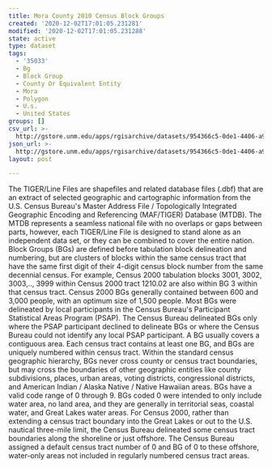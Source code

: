 ```yaml
---
title: Mora County 2010 Census Block Groups
created: '2020-12-02T17:01:05.231281'
modified: '2020-12-02T17:01:05.231288'
state: active
type: dataset
tags:
  - '35033'
  - Bg
  - Block Group
  - County Or Equivalent Entity
  - Mora
  - Polygon
  - U.s.
  - United States
groups: []
csv_url: >-
  http://gstore.unm.edu/apps/rgisarchive/datasets/954366c5-0de1-4406-a9c1-6d310d2dc325/tl_2010_35033_bg10.derived.csv
json_url: >-
  http://gstore.unm.edu/apps/rgisarchive/datasets/954366c5-0de1-4406-a9c1-6d310d2dc325/tl_2010_35033_bg10.derived.json
layout: post

---
```

The TIGER/Line Files are shapefiles and related database files (.dbf) that are an extract of selected geographic and cartographic information from the U.S. Census Bureau's Master Address File / Topologically Integrated Geographic Encoding and Referencing (MAF/TIGER) Database (MTDB).  The MTDB represents a seamless national file with no overlaps or gaps between parts, however, each TIGER/Line File is designed to stand alone as an independent data set, or they can be combined to cover the entire nation.  Block Groups (BGs) are defined before tabulation block delineation and numbering, but are clusters of blocks within the same census tract that have the same first digit of their 4-digit census block number from the same decennial census.  For example, Census 2000 tabulation blocks 3001, 3002, 3003,.., 3999 within Census 2000 tract 1210.02 are also within BG 3 within that census tract.  Census 2000 BGs generally contained between 600 and 3,000 people, with an optimum size of 1,500 people.  Most BGs were delineated by local participants in the Census Bureau's Participant Statistical Areas Program (PSAP).  The Census Bureau delineated BGs only where the PSAP participant declined to delineate BGs or where the Census Bureau could not identify any local PSAP participant.  A BG usually covers a contiguous area.  Each census tract contains at least one BG, and BGs are uniquely numbered within census tract.  Within the standard census geographic hierarchy, BGs never cross county or census tract boundaries, but may cross the boundaries of other geographic entities like county subdivisions, places, urban areas, voting districts, congressional districts, and American Indian / Alaska Native / Native Hawaiian areas.  BGs have a valid code range of 0 through 9.  BGs coded 0 were intended to only include water area, no land area, and they are generally in territorial seas, coastal water, and Great Lakes water areas.  For Census 2000, rather than extending a census tract boundary into the Great Lakes or out to the U.S. nautical three-mile limit, the Census Bureau delineated some census tract boundaries along the shoreline or just offshore.  The Census Bureau assigned a default census tract number of 0 and BG of 0 to these offshore, water-only areas not included in regularly numbered census tract areas.  

